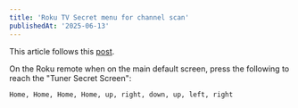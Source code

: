 ```yaml
---
title: 'Roku TV Secret menu for channel scan'
publishedAt: '2025-06-13'
---
```

This article follows this [post](https://www.avsforum.com/threads/special-roku-menu-to-see-antenna-ota-signal-strength.3282481/).

On the Roku remote when on the main default screen, press the following to reach the "Tuner Secret Screen":
```
Home, Home, Home, Home, up, right, down, up, left, right
```
